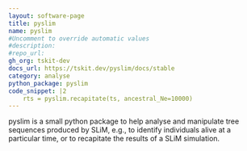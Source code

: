 ```yaml
---
layout: software-page
title: pyslim
name: pyslim
#Uncomment to override automatic values
#description: 
#repo_url: 
gh_org: tskit-dev
docs_url: https://tskit.dev/pyslim/docs/stable
category: analyse
python_package: pyslim
code_snippet: |2
    rts = pyslim.recapitate(ts, ancestral_Ne=10000)
---
```


pyslim is a small python package to help analyse and manipulate tree sequences
produced by SLiM, e.g., to identify individuals alive at a particular time,
or to recapitate the results of a SLiM simulation.

